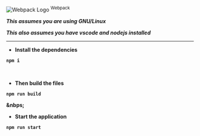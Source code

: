 ![Webpack Logo](https://github.com/aguin467/webPack/blob/master/webpack.svg) <sup>Webpack</sup>

<b>*This assumes you are using GNU/Linux*
  
<b>*This also assumes you have vscode and nodejs installed*
  
------------------------------------------------------------------------------------------------------------------------------------------

- Install the dependencies 
```
npm i
```
<p>&nbsp;</p>

- Then build the files
```
npm run build
```

<p>&nbps;</p>

- Start the application
```
npm run start
```

